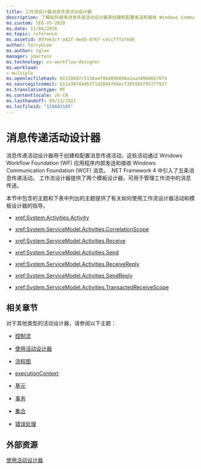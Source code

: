```yaml
---
title: 工作流设计器消息传递活动设计器
description: 了解如何使用消息传递活动设计器来创建和配置发送和接收 Windows Communication Foundation (WCF) 消息的消息传递活动。
ms.custom: SEO-VS-2020
ms.date: 11/04/2016
ms.topic: reference
ms.assetid: 897e63cf-a42f-4edd-876f-c4ccfffaf6d6
author: TerryGLee
ms.author: tglee
manager: jmartens
ms.technology: vs-workflow-designer
ms.workload:
- multiple
ms.openlocfilehash: 92228687c5158a4f0bd896090a1aa349686b7074
ms.sourcegitcommit: b12a38744db371d2894769ecf305585f9577792f
ms.translationtype: MT
ms.contentlocale: zh-CN
ms.lasthandoff: 09/13/2021
ms.locfileid: "126602185"
---
```

# <a name="messaging-activity-designers"></a>消息传递活动设计器

消息传递活动设计器用于创建和配置消息传递活动，这些活动通过 Windows Workflow Foundation (WF) 应用程序内部发送和接收 Windows Communication Foundation (WCF) 消息。 .NET Framework 4 中引入了五条消息传递活动。 工作流设计器提供了两个模板设计器，可用于管理工作流中的消息传送。

本节中包含的主题和下表中列出的主题提供了有关如何使用工作流设计器活动和模板设计器的指导。

- <xref:System.Activities.Activity>

- <xref:System.ServiceModel.Activities.CorrelationScope>

- <xref:System.ServiceModel.Activities.Receive>

- <xref:System.ServiceModel.Activities.Send>

- <xref:System.ServiceModel.Activities.ReceiveReply>

- <xref:System.ServiceModel.Activities.SendReply>

- <xref:System.ServiceModel.Activities.TransactedReceiveScope>

## <a name="related-sections"></a>相关章节

对于其他类型的活动设计器，请参阅以下主题：

- [控制流](../workflow-designer/control-flow-activity-designers.md)

- [使用活动设计器](control-flow-activity-designers.md)

- [流程图](../workflow-designer/flowchart-activity-designers.md)

- [executionContext](../workflow-designer/runtime-activity-designers.md)

- [基元](../workflow-designer/primitives-activity-designers.md)

- [事务](../workflow-designer/transaction-activity-designers.md)

- [集合](../workflow-designer/collection-activity-designers.md)

- [错误处理](../workflow-designer/error-handling-activity-designers.md)

## <a name="external-resources"></a>外部资源

[使用活动设计器](control-flow-activity-designers.md)